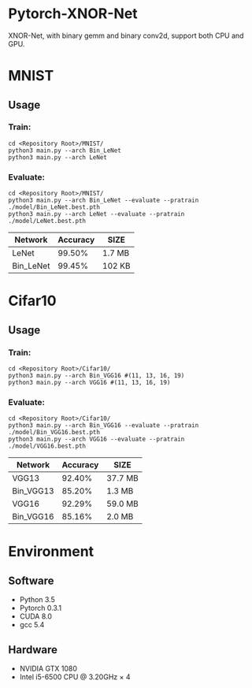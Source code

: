 # Pytorch-XNOR-Net
XNOR-Net, with binary gemm and binary conv2d, support both CPU and GPU.


# MNIST

## Usage
### Train:
~~~shell
cd <Repository Root>/MNIST/
python3 main.py --arch Bin_LeNet
python3 main.py --arch LeNet
~~~
### Evaluate:
~~~shell
cd <Repository Root>/MNIST/
python3 main.py --arch Bin_LeNet --evaluate --pratrain ./model/Bin_LeNet.best.pth
python3 main.py --arch LeNet --evaluate --pratrain ./model/LeNet.best.pth
~~~
|  Network  | Accuracy |  SIZE   |
|  -------  | -------- |  ----   |
|   LeNet   |  99.50%  |  1.7 MB |
| Bin_LeNet |  99.45%  |  102 KB |


# Cifar10

## Usage
### Train:
~~~shell
cd <Repository Root>/Cifar10/
python3 main.py --arch Bin_VGG16 #(11, 13, 16, 19)
python3 main.py --arch VGG16 #(11, 13, 16, 19)
~~~
### Evaluate:
~~~shell
cd <Repository Root>/Cifar10/
python3 main.py --arch Bin_VGG16 --evaluate --pratrain ./model/Bin_VGG16.best.pth
python3 main.py --arch VGG16 --evaluate --pratrain ./model/VGG16.best.pth
~~~
|  Network  | Accuracy |  SIZE    |
|  -------  | -------- |  ----    |
|   VGG13   |  92.40%  |  37.7 MB |
| Bin_VGG13 |  85.20%  |  1.3  MB |
|   VGG16   |  92.29%  |  59.0 MB |
| Bin_VGG16 |  85.16%  |  2.0  MB |


# Environment
## Software

* Python  3.5
* Pytorch 0.3.1
* CUDA    8.0
* gcc     5.4

## Hardware

* NVIDIA GTX 1080
* Intel  i5-6500 CPU @ 3.20GHz × 4
